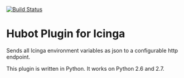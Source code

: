 [![Build Status](https://travis-ci.org/ImmobilienScout24/icinga-hubot-plugin.png?branch=master)](https://travis-ci.org/ImmobilienScout24/icinga-hubot-plugin)
# Hubot Plugin for Icinga

Sends all Icinga environment variables as json to a configurable http endpoint. 

This plugin is written in Python. It works on Python 2.6 and 2.7.
